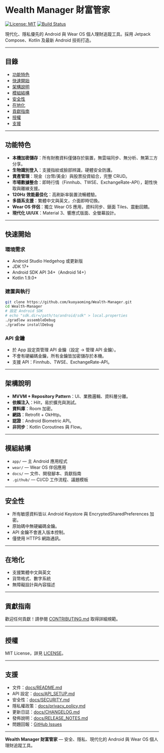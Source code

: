 # Wealth Manager 財富管家

[![License: MIT](https://img.shields.io/badge/License-MIT-yellow.svg)](LICENSE)
[![Build Status](https://github.com/kuoyaoming/Wealth-Manager/actions/workflows/release.yml/badge.svg)](https://github.com/kuoyaoming/Wealth-Manager/actions)

現代化、隱私優先的 Android 與 Wear OS 個人理財追蹤工具。採用 Jetpack Compose、Kotlin 及最新 Android 技術打造。

---

## 目錄
- [功能特色](#功能特色)
- [快速開始](#快速開始)
- [架構說明](#架構說明)
- [模組結構](#模組結構)
- [安全性](#安全性)
- [在地化](#在地化)
- [貢獻指南](#貢獻指南)
- [授權](#授權)
- [支援](#支援)

---

## 功能特色
- **本機加密儲存**：所有財務資料僅儲存於裝置，無雲端同步、無分析、無第三方分享。
- **生物識別登入**：支援指紋或臉部辨識，硬體安全防護。
- **資產管理**：現金（台幣/美金）與股票投資組合，完整 CRUD。
- **市場數據整合**：即時行情（Finnhub、TWSE、ExchangeRate-API），韌性快取與離線支援。
- **120Hz 效能最佳化**：高刷新率裝置流暢體驗。
- **多語系支援**：繁體中文與英文，介面即時切換。
- **Wear OS 伴侶**：獨立 Wear OS 應用，資料同步、錶面 Tiles、震動回饋。
- **現代化 UI/UX**：Material 3、響應式版面、全螢幕設計。

---

## 快速開始

### 環境需求
- Android Studio Hedgehog 或更新版
- JDK 17+
- Android SDK API 34+（Android 14+）
- Kotlin 1.9.0+

### 建置與執行
```sh
git clone https://github.com/kuoyaoming/Wealth-Manager.git
cd Wealth-Manager
# 設定 Android SDK
# echo "sdk.dir=/path/to/android/sdk" > local.properties
./gradlew assembleDebug
./gradlew installDebug
```

### API 金鑰
- 於 App 設定頁管理 API 金鑰（設定 → 管理 API 金鑰）。
- 不會有硬編碼金鑰，所有金鑰皆加密儲存於本機。
- 支援 API：Finnhub、TWSE、ExchangeRate-API。

---

## 架構說明
- **MVVM + Repository Pattern**：UI、業務邏輯、資料層分離。
- **依賴注入**：Hilt，易於擴充與測試。
- **資料庫**：Room 加密。
- **網路**：Retrofit + OkHttp。
- **認證**：Android Biometric API。
- **非同步**：Kotlin Coroutines 與 Flow。

---

## 模組結構
- `app/` — 主 Android 應用程式
- `wear/` — Wear OS 伴侶應用
- `docs/` — 文件、開發腳本、貢獻指南
- `.github/` — CI/CD 工作流程、議題模板

---

## 安全性
- 所有敏感資料皆以 Android Keystore 與 EncryptedSharedPreferences 加密。
- 原始碼中無硬編碼金鑰。
- API 金鑰不會進入版本控制。
- 僅使用 HTTPS 網路通訊。

---

## 在地化
- 支援繁體中文與英文
- 貨幣格式、數字系統
- 無障礙設計與內容描述

---

## 貢獻指南
歡迎任何貢獻！請參閱 [CONTRIBUTING.md](CONTRIBUTING.md) 取得詳細規範。

---

## 授權
MIT License，詳見 [LICENSE](LICENSE)。

---


## 支援
- 文件：[docs/README.md](docs/README.md)
- API 設定：[docs/API_SETUP.md](docs/API_SETUP.md)
- 安全性：[docs/SECURITY.md](docs/SECURITY.md)
- 隱私權政策：[docs/privacy_policy.md](docs/privacy_policy.md)
- 更新日誌：[docs/CHANGELOG.md](docs/CHANGELOG.md)
- 發佈說明：[docs/RELEASE_NOTES.md](docs/RELEASE_NOTES.md)
- 問題回報：[GitHub Issues](https://github.com/kuoyaoming/Wealth-Manager/issues)

---

**Wealth Manager 財富管家** — 安全、隱私、現代化的 Android 與 Wear OS 個人理財追蹤工具。
